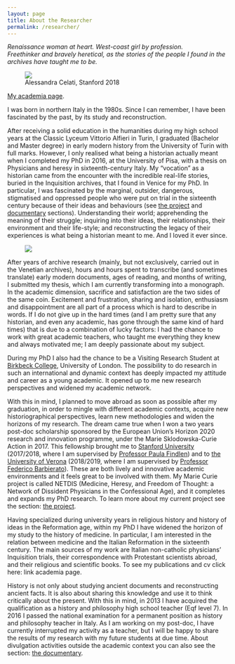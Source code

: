 ```yaml
---
layout: page
title: About the Researcher
permalink: /researcher/
---
```


*Renaissance woman at heart. West-coast girl by profession.  
Freethinker and bravely heretical, as the stories of the people I found in the archives have taught me to be.*

<figure><img src="{{ "/images/researcher-1.jpg"|absolute_url}}" style="max-width:200px;">
<figcaption>Alessandra Celati, Stanford 2018</figcaption>
</figure>

[My academia page](https://univr.academia.edu/Alessandracelati).


I was born in northern Italy in the 1980s. Since I can remember, I have been fascinated by the past, by its study and reconstruction.


After receiving a solid education in the humanities during my high school years at the Classic Lyceum Vittorio Alfieri in Turin, I graduated (Bachelor and Master degree) in early modern history from the University of Turin with full marks. However, I only realised what being a historian actually meant when I completed my PhD in 2016, at the University of Pisa, with a thesis on Physicians and heresy in sixteenth-century Italy. My “vocation” as a historian came from the encounter with the incredible real-life stories, buried in the Inquisition archives, that I found in Venice for my PhD. In particular, I was fascinated by the marginal, outsider, dangerous, stigmatised and oppressed people who were put on trial in the sixteenth century because of their ideas and behaviours (see [the project](/project) and [documentary](/documentary) sections). Understanding their world; apprehending the meaning of their struggle; inquiring into their ideas, their relationships, their environment and their life-style; and reconstructing the legacy of their experiences is what being a historian meant to me. And I loved it ever since.

<figure><img src="{{ "/images/researcher-2.jpg"|absolute_url}}" style="max-width:200px;">
</figure>

After years of archive research (mainly, but not exclusively, carried out in the Venetian archives), hours and hours spent to transcribe (and sometimes translate) early modern documents, ages of reading, and months of writing, I submitted my thesis, which I am currently transforming into a monograph. In the academic dimension, sacrifice and satisfaction are the two sides of the same coin. Excitement and frustration, sharing and isolation, enthusiasm and disappointment are all part of a process which is hard to describe in words. If I do not give up in the hard times (and I am pretty sure that any historian, and even any academic, has gone through the same kind of hard times)  that is due to a combination of lucky factors: I had the chance to work with great academic teachers, who taught me everything they knew and always motivated me; I am deeply passionate about my subject.


During my PhD I also had the chance to be a Visiting Research Student at [Birkbeck College](http://www.bbk.ac.uk/departments/history/), University of London. The possibility to do research in such an international and dynamic context has deeply impacted my attitude and career as a young academic. It opened up to me new research perspectives and widened my academic network.


With this in mind, I planned to move abroad as soon as possible after my graduation, in order to mingle with different academic contexts, acquire new historiographical perspectives, learn new methodologies and widen the horizons of my research. The dream came true when I won a two years post-doc scholarship sponsored by the European Union’s Horizon 2020 research and innovation programme, under the Marie Sklodowska-Curie Action in 2017. This fellowship brought me to [Stanford University](https://www.stanford.edu/) (2017/2018, where I am supervised by [Professor Paula Findlen](https://history.stanford.edu/people/paula-findlen)) and to [the University of Verona](https://www.univr.it/it) (2018/2019, where I am supervised by [Professor Federico Barbierato](http://univr.academia.edu/FedericoBarbierato)). These are both lively and innovative academic environments and it feels great to be involved with them. My Marie Curie project is called NETDIS (Medicine, Heresy, and Freedom of Thought: a Network of Dissident Physicians in the Confessional Age), and it completes and expands my PhD research. To learn more about my current project see the section: [the project](/project/). 


Having specialized during university years in religious history and history of ideas in the Reformation age, within my PhD I have widened the horizon of my study to the history of medicine. In particular, I am interested in the relation between medicine and the Italian Reformation in the sixteenth century. The main sources of my work are Italian non-catholic physicians’ Inquisition trials, their correspondence with Protestant scientists abroad, and their religious and scientific books.
To see my publications and cv click here: link academia page.


History is not only about studying ancient documents and reconstructing ancient facts. It is also about sharing this knowledge and use it to think critically about the present. With this in mind, in 2013 I have acquired the qualification as a history and philosophy high school teacher (Eqf level 7). In 2016 I passed the national examination for a permanent position as history and philosophy teacher in Italy. As I am working on my post-doc, I have currently interrupted my activity as a teacher, but I will be happy to share the results of my research with my future students at due time. About divulgation activities outside the academic context you can also see the section: [the documentary](/documentary/).
